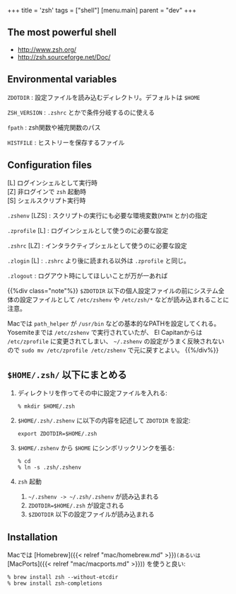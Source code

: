+++
title = 'zsh'
tags = ["shell"]
[menu.main]
  parent = "dev"
+++

## The most powerful shell

-   <http://www.zsh.org/>
-   <http://zsh.sourceforge.net/Doc/>

## Environmental variables

`ZDOTDIR`
:   設定ファイルを読み込むディレクトリ。デフォルトは `$HOME`

`ZSH_VERSION`
:   `.zshrc` とかで条件分岐するのに使える

`fpath`
:   zsh関数や補完関数のパス

`HISTFILE`
:   ヒストリーを保存するファイル

## Configuration files

[L] ログインシェルとして実行時\
[Z] 非ログインで `zsh` 起動時\
[S] シェルスクリプト実行時

`.zshenv` [LZS]
:   スクリプトの実行にも必要な環境変数(`PATH` とか)の指定

`.zprofile` [L]
:   ログインシェルとして使うのに必要な設定

`.zshrc` [LZ]
:   インタラクティブシェルとして使うのに必要な設定

`.zlogin` [L]
:   `.zshrc` より後に読まれる以外は `.zprofile` と同じ。

`.zlogout`
:   ログアウト時にしてほしいことが万が一あれば

{{%div class="note"%}}
`$ZDOTDIR` 以下の個人設定ファイルの前にシステム全体の設定ファイルとして
`/etc/zshenv` や `/etc/zsh/*` などが読み込まれることに注意。

Macでは `path_helper` が `/usr/bin` などの基本的なPATHを設定してくれる。
Yosemiteまでは `/etc/zshenv` で実行されていたが、
El Capitanからは `/etc/zprofile` に変更されてしまい、
`~/.zshenv` の設定がうまく反映されないので
`sudo mv /etc/zprofile /etc/zshenv` で元に戻すとよい。
{{%/div%}}

## `$HOME/.zsh/` 以下にまとめる

1.  ディレクトリを作ってその中に設定ファイルを入れる:

        % mkdir $HOME/.zsh

2.  `$HOME/.zsh/.zshenv` に以下の内容を記述して `ZDOTDIR` を設定:

        export ZDOTDIR=$HOME/.zsh

3.  `$HOME/.zshenv` から `$HOME` にシンボリックリンクを張る:

        % cd
        % ln -s .zsh/.zshenv

4.  `zsh` 起動
    1.  `~/.zshenv -> ~/.zsh/.zshenv` が読み込まれる
    2.  `ZDOTDIR=$HOME/.zsh` が設定される
    3.  `$ZDOTDIR` 以下の設定ファイルが読み込まれる

## Installation

Macでは [Homebrew]({{< relref "mac/homebrew.md" >}})` (あるいは `[MacPorts]({{< relref "mac/macports.md" >}})) を使うと良い:

    % brew install zsh --without-etcdir
    % brew install zsh-completions
